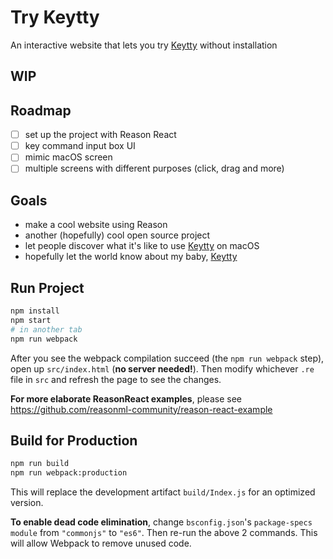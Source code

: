 # Try Keytty
An interactive website that lets you try [Keytty](https://keytty.com) without installation

## WIP

## Roadmap
- [ ] set up the project with Reason React
- [ ] key command input box UI
- [ ] mimic macOS screen
- [ ] multiple screens with different purposes (click, drag and more)

## Goals
- make a cool website using Reason
- another (hopefully) cool open source project
- let people discover what it's like to use [Keytty](https://keytty.com) on macOS
- hopefully let the world know about my baby, [Keytty](https://keytty.com)

## Run Project

```sh
npm install
npm start
# in another tab
npm run webpack
```

After you see the webpack compilation succeed (the `npm run webpack` step), open up `src/index.html` (**no server needed!**). Then modify whichever `.re` file in `src` and refresh the page to see the changes.

**For more elaborate ReasonReact examples**, please see https://github.com/reasonml-community/reason-react-example

## Build for Production

```sh
npm run build
npm run webpack:production
```

This will replace the development artifact `build/Index.js` for an optimized version.

**To enable dead code elimination**, change `bsconfig.json`'s `package-specs` `module` from `"commonjs"` to `"es6"`. Then re-run the above 2 commands. This will allow Webpack to remove unused code.

